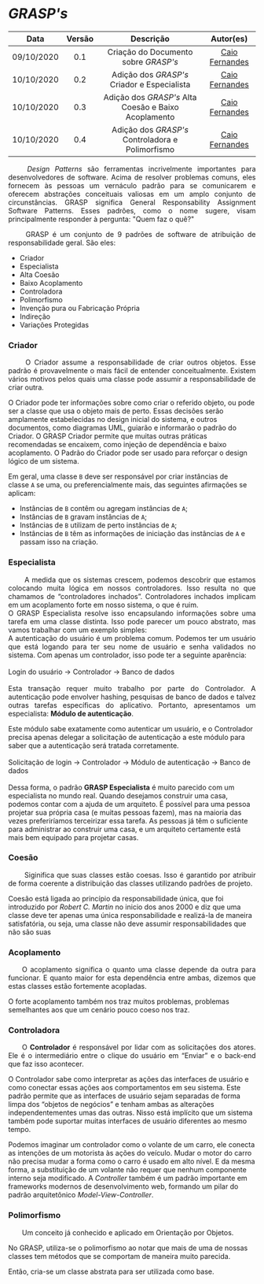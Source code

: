 
# <i>GRASP's</i>

|    Data    | Versão |         Descrição         |           Autor(es)           |
| :--------: | :----: | :-----------------------: | :---------------------------: |
| 09/10/2020 |  0.1   | Criação do Documento sobre <i>GRASP's</i> | [Caio Fernandes](https://github.com/caiovfernandes) |
| 10/10/2020 |  0.2  | Adição dos  <i>GRASP's</i> Criador e Especialista | [Caio Fernandes](https://github.com/caiovfernandes) |
| 10/10/2020 |  0.3  | Adição dos  <i>GRASP's</i> Alta Coesão e Baixo Acoplamento | [Caio Fernandes](https://github.com/caiovfernandes) |
| 10/10/2020 |  0.4  | Adição dos  <i>GRASP's</i> Controladora e Polimorfismo | [Caio Fernandes](https://github.com/caiovfernandes) |


<p align="justify"> &emsp;&emsp; <i>Design Patterns</i> são ferramentas incrivelmente importantes para desenvolvedores de software. Acima de resolver problemas comuns, eles fornecem às pessoas um vernáculo padrão para se comunicarem e oferecem abstrações conceituais valiosas em um amplo conjunto de circunstâncias.
GRASP significa General Responsability Assignment Software Patterns. Esses padrões, como o nome sugere, visam principalmente responder à pergunta: "Quem faz o quê?"</p>

<p align="justify"> &emsp;&emsp; GRASP é um conjunto de 9 padrões de software de atribuição de responsabilidade geral. São eles:</p>

- Criador
- Especialista
- Alta Coesão
- Baixo Acoplamento
- Controladora
- Polimorfismo
- Invenção pura ou Fabricação Própria
- Indireção
- Variações Protegidas


### Criador
<p align="justify"> &emsp;&emsp; O Criador assume a responsabilidade de criar outros objetos. Esse padrão é provavelmente o mais fácil de entender conceitualmente. Existem vários motivos pelos quais uma classe pode assumir a responsabilidade de criar outra.

O Criador pode ter informações sobre como criar o referido objeto, ou pode ser a classe que usa o objeto mais de perto. Essas decisões serão amplamente estabelecidas no design inicial do sistema, e outros documentos, como diagramas UML, guiarão e informarão o padrão do Criador.
O GRASP Criador permite que muitas outras práticas recomendadas se encaixem, como injeção de dependência e baixo acoplamento. O Padrão do Criador pode ser usado para reforçar o design lógico de um sistema.

Em geral, uma classe `B` deve ser responsável por criar instâncias de classe `A` se uma, ou preferencialmente mais, das seguintes afirmações se aplicam:

- Instâncias de `B` contêm ou agregam instâncias de `A`;
- Instâncias de `B` gravam instâncias de `A`;
- Instâncias de `B` utilizam de perto instâncias de `A`;
- Instâncias de `B` têm as informações de iniciação das instâncias de `A` e passam isso na criação.</p>


### Especialista

<p align="justify"> &emsp;&emsp; A medida que os sistemas crescem, podemos descobrir que estamos colocando muita lógica em nossos controladores. Isso resulta no que chamamos de “controladores inchados”. Controladores inchados implicam em um acoplamento forte em nosso sistema, o que é ruim.<br>
O GRASP Especialista resolve isso encapsulando informações sobre uma tarefa em uma classe distinta. Isso pode parecer um pouco abstrato, mas vamos trabalhar com um exemplo simples:<br>
A autenticação do usuário é um problema comum. Podemos ter um usuário que está logando para ter seu nome de usuário e senha validados no sistema. Com apenas um controlador, isso pode ter a seguinte aparência:<br><br>
Login do usuário → Controlador → Banco de dados<br><br>
Esta transação requer muito trabalho por parte do Controlador. A autenticação pode envolver hashing, pesquisas de banco de dados e talvez outras tarefas específicas do aplicativo. Portanto, apresentamos  um especialista: <strong>Módulo de autenticação</strong>.<br>

Este módulo sabe exatamente como autenticar um usuário, e o Controlador precisa apenas delegar a solicitação de autenticação a este módulo para saber que a autenticação será tratada corretamente.<br><br>
Solicitação de login → Controlador → Módulo de autenticação → Banco de dados<br><br>
Dessa forma, o padrão <strong>GRASP Especialista</strong> é muito parecido com um especialista no mundo real. Quando desejamos construir uma casa, podemos contar com a ajuda de um arquiteto. É possível para uma pessoa projetar sua própria casa (e muitas pessoas fazem), mas na maioria das vezes preferiríamos terceirizar essa tarefa. As pessoas já têm o suficiente para administrar ao construir uma casa, e um arquiteto certamente está mais bem equipado para projetar casas.</p>


### Coesão 

<p align="justify"> &emsp;&emsp; Siginifica que suas classes estão coesas. Isso é garantido por atribuir de forma coerente a distribuição das classes utilizando padrões de projeto.

Coesão está ligada ao princípio da responsabilidade única, que foi introduzido por <i>Robert C. Martin</i> no inicio dos anos 2000 e diz que uma classe deve ter apenas uma única responsabilidade e realizá-la de maneira satisfatória, ou seja, uma classe não deve assumir responsabilidades que não são suas</p>

### Acoplamento

<p align="justify"> &emsp;&emsp;O acoplamento significa o quanto uma classe depende da outra para funcionar. E quanto maior for esta dependência entre ambas, dizemos que estas classes estão fortemente acopladas.

O forte acoplamento também nos traz muitos problemas, problemas semelhantes aos que um cenário pouco coeso nos traz. </p>

### Controladora

<p align="justify"> &emsp;&emsp;O <strong>Controlador</strong> é responsável por lidar com as solicitações dos atores. Ele é o intermediário entre o clique do usuário em “Enviar” e o back-end que faz isso acontecer. 

O Controlador sabe como interpretar as ações das interfaces de usuário e como conectar essas ações aos comportamentos em seu sistema. Este padrão permite que as interfaces de usuário sejam separadas de forma limpa dos “objetos de negócios” e tenham ambas as alterações independentementes umas das outras. Nisso está implícito que um sistema também pode suportar muitas interfaces de usuário diferentes ao mesmo tempo.

Podemos imaginar um controlador como o volante de um carro, ele conecta as intenções de um motorista às ações do veículo. Mudar o motor do carro não precisa mudar a forma como o carro é usado em alto nível. E da mesma forma, a substituição de um volante não requer que nenhum componente interno seja modificado.
A <i>Controller</i> também é um padrão importante em frameworks modernos de desenvolvimento web, formando um pilar do padrão arquitetônico <i>Model-View-Controller</i>.</p>

### Polimorfismo

<p align="justify"> &emsp;&emsp;Um conceito já conhecido e aplicado em Orientação por Objetos.

No GRASP, utiliza-se o polimorfismo ao notar que mais de uma de nossas classes tem métodos que se comportam de maneira muito parecida.

Então, cria-se um classe abstrata para ser utilizada como base. </p>